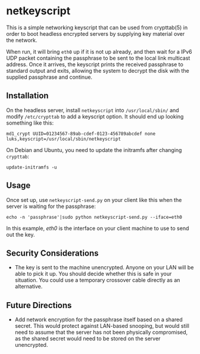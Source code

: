 netkeyscript
============

This is a simple networking keyscript that can be used from crypttab(5) in
order to boot headless encrypted servers by supplying key material over the
network.

When run, it will bring `eth0` up if it is not up already, and then wait for a
IPv6 UDP packet containing the passphrase to be sent to the local link
multicast address. Once it arrives, the keyscript prints the received
passphrase to standard output and exits, allowing the system to decrypt the
disk with the supplied passphrase and continue.

Installation
-------------

On the headless server, install `netkeyscript` into `/usr/local/sbin/` and
modify `/etc/crypttab` to add a keyscript option. It should end up looking
something like this:

	md1_crypt UUID=01234567-89ab-cdef-0123-456789abcdef none luks,keyscript=/usr/local/sbin/netkeyscript

On Debian and Ubuntu, you need to update the initramfs after changing `crypttab`:

	update-initramfs -u


Usage
-----

Once set up, use `netkeyscript-send.py` on your client like this when the
server is waiting for the passphrase:

	echo -n 'passphrase'|sudo python netkeyscript-send.py --iface=eth0

In this example, _eth0_ is the interface on your client machine to use to send
out the key.

Security Considerations
-----------------------

* The key is sent to the machine unencrypted. Anyone on your LAN will be able
  to pick it up. You should decide whether this is safe in your situation.
  You could use a temporary crossover cable directly as an alternative.

Future Directions
-----------------

* Add network encryption for the passphrase itself based on a shared secret.
  This would protect against LAN-based snooping, but would still need to assume
  that the server has not been physically compromised, as the shared secret
  would need to be stored on the server unencrypted.
